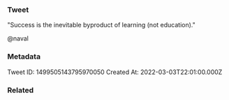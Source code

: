 ### Tweet
"Success is the inevitable byproduct of learning (not education)."

@naval

### Metadata
Tweet ID: 1499505143795970050
Created At: 2022-03-03T22:01:00.000Z

### Related

